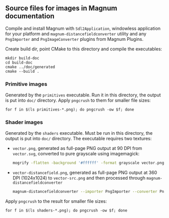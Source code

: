Source files for images in Magnum documentation
-----------------------------------------------

Compile and install Magnum with `Sdl2Application`, windowless application for
your platform and `magnum-distancefieldconverter` utility and any `PngImporter`
and `PngImageConverter` plugins from Magnum Plugins.

Create build dir, point CMake to this directory and compile the executables:

    mkdir build-doc
    cd build-doc
    cmake ../doc/generated
    cmake --build .

### Primitive images

Generated by the `primitives` executable. Run it in this directory, the output
is put into `doc/` directory. Apply `pngcrush` to them for smaller file sizes:

    for f in $(ls primitives-*.png); do pngcrush -ow $f; done

### Shader images

Generated by the `shaders` executable. Must be run in this directory, the
output is put into `doc/` directory. The executable requires two textures:

-   `vector.png`, generated as full-page PNG output at 90 DPI from `vector.svg`,
    converted to pure grayscale using imagemagick:

    ```bash
    mogrify -flatten -background '#ffffff' -format grayscale vector.png
    ```

-   `vector-distancefield.png`, generated as full-page PNG output at 360 DPI
    (1024x1024) to `vector-src.png` and then processed through
    `magnum-distancefieldconverter`

    ```bash
    magnum-distancefieldconverter --importer PngImporter --converter PngImageConverter --output-size "64 64" --radius 16 vector-src.png vector-distancefield.png
    ```
Apply `pngcrush` to the result for smaller file sizes:

    for f in $(ls shaders-*.png); do pngcrush -ow $f; done
